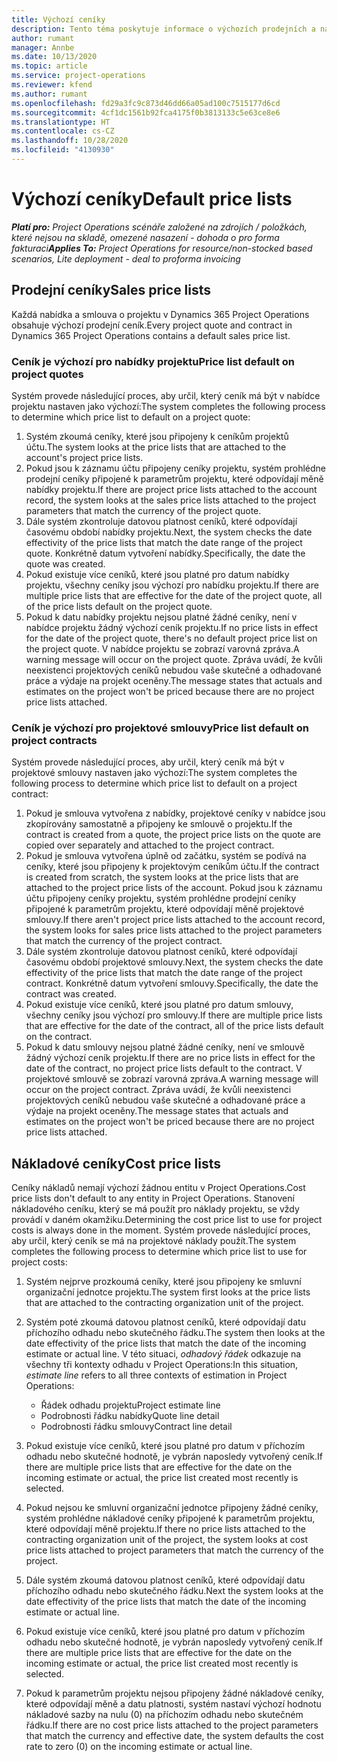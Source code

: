 ```yaml
---
title: Výchozí ceníky
description: Tento téma poskytuje informace o výchozích prodejních a nákladových cenících ve službě Project Operations.
author: rumant
manager: Annbe
ms.date: 10/13/2020
ms.topic: article
ms.service: project-operations
ms.reviewer: kfend
ms.author: rumant
ms.openlocfilehash: fd29a3fc9c873d46dd66a05ad100c7515177d6cd
ms.sourcegitcommit: 4cf1dc1561b92fca4175f0b3813133c5e63ce8e6
ms.translationtype: HT
ms.contentlocale: cs-CZ
ms.lasthandoff: 10/28/2020
ms.locfileid: "4130930"
---
```

# <a name="default-price-lists"></a><span data-ttu-id="a48ec-103">Výchozí ceníky</span><span class="sxs-lookup"><span data-stu-id="a48ec-103">Default price lists</span></span>

<span data-ttu-id="a48ec-104">_**Platí pro:** Project Operations scénáře založené na zdrojích / položkách, které nejsou na skladě, omezené nasazení - dohoda o pro forma fakturaci_</span><span class="sxs-lookup"><span data-stu-id="a48ec-104">_**Applies To:** Project Operations for resource/non-stocked based scenarios, Lite deployment - deal to proforma invoicing_</span></span>

## <a name="sales-price-lists"></a><span data-ttu-id="a48ec-105">Prodejní ceníky</span><span class="sxs-lookup"><span data-stu-id="a48ec-105">Sales price lists</span></span>

<span data-ttu-id="a48ec-106">Každá nabídka a smlouva o projektu v Dynamics 365 Project Operations obsahuje výchozí prodejní ceník.</span><span class="sxs-lookup"><span data-stu-id="a48ec-106">Every project quote and contract in Dynamics 365 Project Operations contains a default sales price list.</span></span> 

### <a name="price-list-default-on-project-quotes"></a><span data-ttu-id="a48ec-107">Ceník je výchozí pro nabídky projektu</span><span class="sxs-lookup"><span data-stu-id="a48ec-107">Price list default on project quotes</span></span>
<span data-ttu-id="a48ec-108">Systém provede následující proces, aby určil, který ceník má být v nabídce projektu nastaven jako výchozí:</span><span class="sxs-lookup"><span data-stu-id="a48ec-108">The system completes the following process to determine which price list to default on a project quote:</span></span>

1. <span data-ttu-id="a48ec-109">Systém zkoumá ceníky, které jsou připojeny k ceníkům projektů účtu.</span><span class="sxs-lookup"><span data-stu-id="a48ec-109">The system looks at the price lists that are attached to the account's project price lists.</span></span> 
2. <span data-ttu-id="a48ec-110">Pokud jsou k záznamu účtu připojeny ceníky projektu, systém prohlédne prodejní ceníky připojené k parametrům projektu, které odpovídají měně nabídky projektu.</span><span class="sxs-lookup"><span data-stu-id="a48ec-110">If there are project price lists attached to the account record, the system looks at the sales price lists attached to the project parameters that match the currency of the project quote.</span></span>
3. <span data-ttu-id="a48ec-111">Dále systém zkontroluje datovou platnost ceníků, které odpovídají časovému období nabídky projektu.</span><span class="sxs-lookup"><span data-stu-id="a48ec-111">Next, the system checks the date effectivity of the price lists that match the date range of the project quote.</span></span> <span data-ttu-id="a48ec-112">Konkrétně datum vytvoření nabídky.</span><span class="sxs-lookup"><span data-stu-id="a48ec-112">Specifically, the date the quote was created.</span></span>
4. <span data-ttu-id="a48ec-113">Pokud existuje více ceníků, které jsou platné pro datum nabídky projektu, všechny ceníky jsou výchozí pro nabídku projektu.</span><span class="sxs-lookup"><span data-stu-id="a48ec-113">If there are multiple price lists that are effective for the date of the project quote, all of the price lists default on the project quote.</span></span>
5. <span data-ttu-id="a48ec-114">Pokud k datu nabídky projektu nejsou platné žádné ceníky, není v nabídce projektu žádný výchozí ceník projektu.</span><span class="sxs-lookup"><span data-stu-id="a48ec-114">If no price lists in effect for the date of the project quote, there's no default project price list on the project quote.</span></span> <span data-ttu-id="a48ec-115">V nabídce projektu se zobrazí varovná zpráva.</span><span class="sxs-lookup"><span data-stu-id="a48ec-115">A warning message will occur on the project quote.</span></span> <span data-ttu-id="a48ec-116">Zpráva uvádí, že kvůli neexistenci projektových ceníků nebudou vaše skutečné a odhadované práce a výdaje na projekt oceněny.</span><span class="sxs-lookup"><span data-stu-id="a48ec-116">The message states that actuals and estimates on the project won't be priced because there are no project price lists attached.</span></span>

### <a name="price-list-default-on-project-contracts"></a><span data-ttu-id="a48ec-117">Ceník je výchozí pro projektové smlouvy</span><span class="sxs-lookup"><span data-stu-id="a48ec-117">Price list default on project contracts</span></span> 
<span data-ttu-id="a48ec-118">Systém provede následující proces, aby určil, který ceník má být v projektové smlouvy nastaven jako výchozí:</span><span class="sxs-lookup"><span data-stu-id="a48ec-118">The system completes the following process to determine which price list to default on a project contract:</span></span>

1. <span data-ttu-id="a48ec-119">Pokud je smlouva vytvořena z nabídky, projektové ceníky v nabídce jsou zkopírovány samostatně a připojeny ke smlouvě o projektu.</span><span class="sxs-lookup"><span data-stu-id="a48ec-119">If the contract is created from a quote, the project price lists on the quote are copied over separately and attached to the project contract.</span></span>
2. <span data-ttu-id="a48ec-120">Pokud je smlouva vytvořena úplně od začátku, systém se podívá na ceníky, které jsou připojeny k projektovým ceníkům účtu.</span><span class="sxs-lookup"><span data-stu-id="a48ec-120">If the contract is created from scratch, the system looks at the price lists that are attached to the project price lists of the account.</span></span> <span data-ttu-id="a48ec-121">Pokud jsou k záznamu účtu připojeny ceníky projektu, systém prohlédne prodejní ceníky připojené k parametrům projektu, které odpovídají měně projektové smlouvy.</span><span class="sxs-lookup"><span data-stu-id="a48ec-121">If there aren't project price lists attached to the account record, the system looks for sales price lists attached to the project parameters that match the currency of the project contract.</span></span>
4. <span data-ttu-id="a48ec-122">Dále systém zkontroluje datovou platnost ceníků, které odpovídají časovému období projektové smlouvy.</span><span class="sxs-lookup"><span data-stu-id="a48ec-122">Next, the system checks the date effectivity of the price lists that match the date range of the project contract.</span></span> <span data-ttu-id="a48ec-123">Konkrétně datum vytvoření smlouvy.</span><span class="sxs-lookup"><span data-stu-id="a48ec-123">Specifically, the date the contract was created.</span></span>
5. <span data-ttu-id="a48ec-124">Pokud existuje více ceníků, které jsou platné pro datum smlouvy, všechny ceníky jsou výchozí pro smlouvy.</span><span class="sxs-lookup"><span data-stu-id="a48ec-124">If there are multiple price lists that are effective for the date of the contract, all of the price lists default on the contract.</span></span>
6. <span data-ttu-id="a48ec-125">Pokud k datu smlouvy nejsou platné žádné ceníky, není ve smlouvě žádný výchozí ceník projektu.</span><span class="sxs-lookup"><span data-stu-id="a48ec-125">If there are no price lists in effect for the date of the contract, no project price lists default to the contract.</span></span> <span data-ttu-id="a48ec-126">V projektové smlouvě se zobrazí varovná zpráva.</span><span class="sxs-lookup"><span data-stu-id="a48ec-126">A warning message will occur on the project contract.</span></span> <span data-ttu-id="a48ec-127">Zpráva uvádí, že kvůli neexistenci projektových ceníků nebudou vaše skutečné a odhadované práce a výdaje na projekt oceněny.</span><span class="sxs-lookup"><span data-stu-id="a48ec-127">The message states that actuals and estimates on the project won't be priced because there are no project price lists attached.</span></span>

## <a name="cost-price-lists"></a><span data-ttu-id="a48ec-128">Nákladové ceníky</span><span class="sxs-lookup"><span data-stu-id="a48ec-128">Cost price lists</span></span>

<span data-ttu-id="a48ec-129">Ceníky nákladů nemají výchozí žádnou entitu v Project Operations.</span><span class="sxs-lookup"><span data-stu-id="a48ec-129">Cost price lists don't default to any entity in Project Operations.</span></span> <span data-ttu-id="a48ec-130">Stanovení nákladového ceníku, který se má použít pro náklady projektu, se vždy provádí v daném okamžiku.</span><span class="sxs-lookup"><span data-stu-id="a48ec-130">Determining the cost price list to use for project costs is always done in the moment.</span></span> <span data-ttu-id="a48ec-131">Systém provede následující proces, aby určil, který ceník se má na projektové náklady použít.</span><span class="sxs-lookup"><span data-stu-id="a48ec-131">The system completes the following process to determine which price list to use for project costs:</span></span>

1. <span data-ttu-id="a48ec-132">Systém nejprve prozkoumá ceníky, které jsou připojeny ke smluvní organizační jednotce projektu.</span><span class="sxs-lookup"><span data-stu-id="a48ec-132">The system first looks at the price lists that are attached to the contracting organization unit of the project.</span></span>
2. <span data-ttu-id="a48ec-133">Systém poté zkoumá datovou platnost ceníků, které odpovídají datu příchozího odhadu nebo skutečného řádku.</span><span class="sxs-lookup"><span data-stu-id="a48ec-133">The system then looks at the date effectivity of the price lists that match the date of the incoming estimate or actual line.</span></span> <span data-ttu-id="a48ec-134">V této situaci, *odhadový řádek* odkazuje na všechny tři kontexty odhadu v Project Operations:</span><span class="sxs-lookup"><span data-stu-id="a48ec-134">In this situation, *estimate line* refers to all three contexts of estimation in Project Operations:</span></span>

    - <span data-ttu-id="a48ec-135">Řádek odhadu projektu</span><span class="sxs-lookup"><span data-stu-id="a48ec-135">Project estimate line</span></span>
    - <span data-ttu-id="a48ec-136">Podrobnosti řádku nabídky</span><span class="sxs-lookup"><span data-stu-id="a48ec-136">Quote line detail</span></span>
    - <span data-ttu-id="a48ec-137">Podrobnosti řádku smlouvy</span><span class="sxs-lookup"><span data-stu-id="a48ec-137">Contract line detail</span></span>
  
3. <span data-ttu-id="a48ec-138">Pokud existuje více ceníků, které jsou platné pro datum v příchozím odhadu nebo skutečné hodnotě, je vybrán naposledy vytvořený ceník.</span><span class="sxs-lookup"><span data-stu-id="a48ec-138">If there are multiple price lists that are effective for the date on the incoming estimate or actual, the price list created most recently is selected.</span></span>
4. <span data-ttu-id="a48ec-139">Pokud nejsou ke smluvní organizační jednotce připojeny žádné ceníky, systém prohlédne nákladové ceníky připojené k parametrům projektu, které odpovídají měně projektu.</span><span class="sxs-lookup"><span data-stu-id="a48ec-139">If there no price lists attached to the contracting organization unit of the project, the system looks at cost price lists attached to project parameters that match the currency of the project.</span></span>
5. <span data-ttu-id="a48ec-140">Dále systém zkoumá datovou platnost ceníků, které odpovídají datu příchozího odhadu nebo skutečného řádku.</span><span class="sxs-lookup"><span data-stu-id="a48ec-140">Next the system looks at the date effectivity of the price lists that match the date of the incoming estimate or actual line.</span></span> 
6. <span data-ttu-id="a48ec-141">Pokud existuje více ceníků, které jsou platné pro datum v příchozím odhadu nebo skutečné hodnotě, je vybrán naposledy vytvořený ceník.</span><span class="sxs-lookup"><span data-stu-id="a48ec-141">If there are multiple price lists that are effective for the date on the incoming estimate or actual, the price list created most recently is selected.</span></span>
7. <span data-ttu-id="a48ec-142">Pokud k parametrům projektu nejsou připojeny žádné nákladové ceníky, které odpovídají měně a datu platnosti, systém nastaví výchozí hodnotu nákladové sazby na nulu (0) na příchozím odhadu nebo skutečném řádku.</span><span class="sxs-lookup"><span data-stu-id="a48ec-142">If there are no cost price lists attached to the project parameters that match the currency and effective date, the system defaults the cost rate to zero (0) on the incoming estimate or actual line.</span></span>

